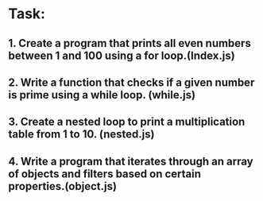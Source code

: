 #  Task:
## 1. Create a program that prints all even numbers between 1 and 100 using a for loop.(Index.js)
## 2. Write a function that checks if a given number is prime using a while loop.            (while.js)
## 3. Create a nested loop to print a multiplication table from 1 to 10.                   (nested.js)
## 4. Write a program that iterates through an array of objects and filters based on certain properties.(object.js)
